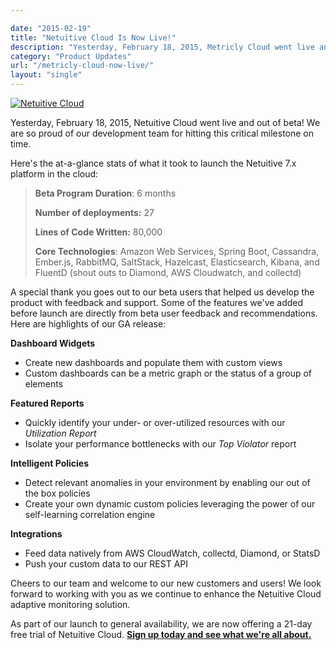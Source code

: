 ```yaml
---

date: "2015-02-19"
title: "Netuitive Cloud Is Now Live!"
description: "Yesterday, February 18, 2015, Metricly Cloud went live and out of beta! Here’s a look at what it took to launch the Netuitive 7.x platform in the cloud."
category: "Product Updates"
url: "/metricly-cloud-now-live/"
layout: "single"
---
```


[![Netuitive Cloud](https://s3-us-west-2.amazonaws.com/com-netuitive-app-usw2-public/wp-content/uploads/2016/03/celebrate-e1457534034602.png)](https://s3-us-west-2.amazonaws.com/com-netuitive-app-usw2-public/wp-content/uploads/2016/03/celebrate-e1457534034602.png)

Yesterday, February 18, 2015, Netuitive Cloud went live and out of beta!  We are so proud of our development team for hitting this critical milestone on time.

Here's the at-a-glance stats of what it took to launch the Netuitive 7.x platform in the cloud:

> **Beta Program Duration**:  6 months
>
> **Number of deployments:** 27
>
> **Lines of Code Written:** 80,000
>
> **Core Technologies**: Amazon Web Services, Spring Boot, Cassandra, Ember.js, RabbitMQ, SaltStack, Hazelcast, Elasticsearch, Kibana, and FluentD (shout outs to Diamond, AWS Cloudwatch, and collectd)

A special thank you goes out to our beta users that helped us develop the product with feedback and support.  Some of the features we've added before launch are directly from beta user feedback and recommendations.  Here are highlights of our GA release:

**Dashboard Widgets**

-   Create new dashboards and populate them with custom views
-   Custom dashboards can be a metric graph or the status of a group of elements

**Featured Reports**

-   Quickly identify your under- or over-utilized resources with our *Utilization Report*
-   Isolate your performance bottlenecks with our  *Top Violator* report

**Intelligent Policies**

-   Detect relevant anomalies in your environment by enabling our out of the box policies
-   Create your own dynamic custom policies leveraging the power of our self-learning correlation engine

**Integrations**

-   Feed data natively from AWS CloudWatch, collectd, Diamond, or StatsD
-   Push your custom data to our REST API

Cheers to our team and welcome to our new customers and users!  We look forward to working with you as we continue to enhance the Netuitive Cloud adaptive monitoring solution.

As part of our launch to general availability, we are now offering a 21-day free trial of Netuitive Cloud. **[Sign up today and see what we're all about.](/signup "Sign Up for Netuitive Cloud")**
